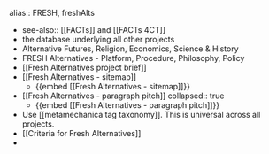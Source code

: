 alias:: FRESH, freshAlts
- see-also:: [[FACTs]] and [[FACTs 4CT]]
- the database underlying all other projects
- Alternative Futures, Religion, Economics, Science & History
- FRESH Alternatives - Platform, Procedure, Philosophy, Policy
- [[Fresh Alternatives project brief]]
- [[Fresh Alternatives - sitemap]]
	- {{embed [[Fresh Alternatives - sitemap]]}}
- [[Fresh Alternatives - paragraph pitch]]
  collapsed:: true
	- {{embed [[Fresh Alternatives - paragraph pitch]]}}
- Use [[metamechanica tag taxonomy]]. This is universal across all projects.
- [[Criteria for Fresh Alternatives]]
-